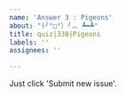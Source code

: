 ```yaml
---
name: 'Answer 3 : Pigeons'
about: "(╯°□°）╯︵ ┻━┻"
title: quiz|330|Pigeons
labels: ''
assignees: ''

---
```


Just click 'Submit new issue'.

